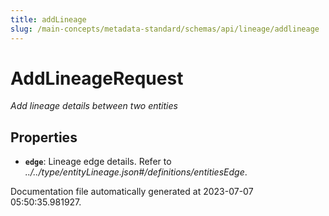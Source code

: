 ```yaml
---
title: addLineage
slug: /main-concepts/metadata-standard/schemas/api/lineage/addlineage
---
```


# AddLineageRequest

*Add lineage details between two entities*

## Properties

- **`edge`**: Lineage edge details. Refer to *../../type/entityLineage.json#/definitions/entitiesEdge*.


Documentation file automatically generated at 2023-07-07 05:50:35.981927.
